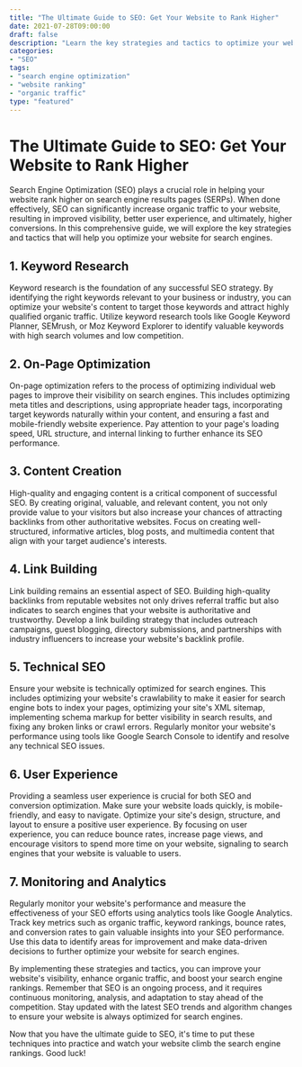 ```yaml
---
title: "The Ultimate Guide to SEO: Get Your Website to Rank Higher"
date: 2021-07-28T09:00:00
draft: false
description: "Learn the key strategies and tactics to optimize your website for search engines and improve your organic rankings."
categories:
- "SEO"
tags:
- "search engine optimization"
- "website ranking"
- "organic traffic"
type: "featured"
---
```


# The Ultimate Guide to SEO: Get Your Website to Rank Higher

Search Engine Optimization (SEO) plays a crucial role in helping your website rank higher on search engine results pages (SERPs). When done effectively, SEO can significantly increase organic traffic to your website, resulting in improved visibility, better user experience, and ultimately, higher conversions. In this comprehensive guide, we will explore the key strategies and tactics that will help you optimize your website for search engines.

## 1. Keyword Research

Keyword research is the foundation of any successful SEO strategy. By identifying the right keywords relevant to your business or industry, you can optimize your website's content to target those keywords and attract highly qualified organic traffic. Utilize keyword research tools like Google Keyword Planner, SEMrush, or Moz Keyword Explorer to identify valuable keywords with high search volumes and low competition.

## 2. On-Page Optimization

On-page optimization refers to the process of optimizing individual web pages to improve their visibility on search engines. This includes optimizing meta titles and descriptions, using appropriate header tags, incorporating target keywords naturally within your content, and ensuring a fast and mobile-friendly website experience. Pay attention to your page's loading speed, URL structure, and internal linking to further enhance its SEO performance.

## 3. Content Creation

High-quality and engaging content is a critical component of successful SEO. By creating original, valuable, and relevant content, you not only provide value to your visitors but also increase your chances of attracting backlinks from other authoritative websites. Focus on creating well-structured, informative articles, blog posts, and multimedia content that align with your target audience's interests.

## 4. Link Building

Link building remains an essential aspect of SEO. Building high-quality backlinks from reputable websites not only drives referral traffic but also indicates to search engines that your website is authoritative and trustworthy. Develop a link building strategy that includes outreach campaigns, guest blogging, directory submissions, and partnerships with industry influencers to increase your website's backlink profile.

## 5. Technical SEO

Ensure your website is technically optimized for search engines. This includes optimizing your website's crawlability to make it easier for search engine bots to index your pages, optimizing your site's XML sitemap, implementing schema markup for better visibility in search results, and fixing any broken links or crawl errors. Regularly monitor your website's performance using tools like Google Search Console to identify and resolve any technical SEO issues.

## 6. User Experience

Providing a seamless user experience is crucial for both SEO and conversion optimization. Make sure your website loads quickly, is mobile-friendly, and easy to navigate. Optimize your site's design, structure, and layout to ensure a positive user experience. By focusing on user experience, you can reduce bounce rates, increase page views, and encourage visitors to spend more time on your website, signaling to search engines that your website is valuable to users.

## 7. Monitoring and Analytics

Regularly monitor your website's performance and measure the effectiveness of your SEO efforts using analytics tools like Google Analytics. Track key metrics such as organic traffic, keyword rankings, bounce rates, and conversion rates to gain valuable insights into your SEO performance. Use this data to identify areas for improvement and make data-driven decisions to further optimize your website for search engines.

By implementing these strategies and tactics, you can improve your website's visibility, enhance organic traffic, and boost your search engine rankings. Remember that SEO is an ongoing process, and it requires continuous monitoring, analysis, and adaptation to stay ahead of the competition. Stay updated with the latest SEO trends and algorithm changes to ensure your website is always optimized for search engines.

Now that you have the ultimate guide to SEO, it's time to put these techniques into practice and watch your website climb the search engine rankings. Good luck!
